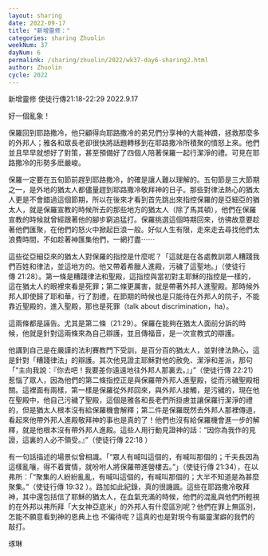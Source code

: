 ```yaml
---
layout: sharing
date: 2022-09-17
title: "新增靈修："
categories: sharing Zhuolin
weekNum: 37
dayNum: 6
permalink: /sharing/zhuolin/2022/wk37-day6-sharing2.html
author: Zhuolin
cycle: 2022
---  
```

新增靈修 使徒行傳21:18-22:29
2022.9.17

好一個亂象！

保羅回到耶路撒冷，他只顧得向耶路撒冷的弟兄們分享神的大能神蹟，拯救那麼多的外邦人；雅各和眾長老卻很快將話題轉移到在耶路撒冷所積聚的憤怒上來。他們並且早早就想好了對策，甚至預備好了四個人陪著保羅一起行潔淨的禮。可見在耶路撒冷的形勢多麽嚴峻。

保羅一定要在五旬節前趕到耶路撒冷，的確是讓人難以理解的。五旬節是三大節期之一，是外地的猶太人都儘量趕到耶路撒冷敬拜神的日子。那些對律法熱心的猶太人更是不會錯過這個節期，所以在後來才看到首先跳出來指控保羅的是亞細亞的猶太人，就是保羅宣教的時候所去的那些地方的猶太人（除了馬其頓），他們在保羅宣教的時候就曾經跟著他的腳步窮追猛打。保羅挑選這個時期回來，彷彿故意要趁著他們匯聚，在他們的怒火中掀起巨浪一般。好似人生有限，走來走去尋找他們太浪費時間，不如趁著神匯集他們，一網打盡⋯⋯

這些從亞細亞來的猶太人對保羅的指控是什麼呢？「這就是在各處教訓眾人糟踐我們百姓和律法，並這地方的。他又帶着希臘人進殿，污穢了這聖地。」（‭‭使徒行傳‬ ‭21:28‬）。第一條是糟踐律法和聖殿，這指控與當初對主耶穌的指控是一樣的，這在猶太人的眼裡來看是死罪；第二條更厲害，就是帶著外邦人進聖殿。那時候外邦人即使歸了耶和華，行了割禮，在節期的時候也是只能待在外邦人的院子，不能靠近聖殿的，進入聖殿，那也是死罪（talk about discrimination，ha）。

這兩條都是誣告。尤其是第二條（21:29）。保羅在能夠在猶太人面前分訴的時候，他就是針對這兩條來為自己辯護，並且傳福音，是一次宣教式的辯護。

他講到自己是在嚴謹的法利賽教門下受訓，是百分百的猶太人，並對律法熱心，這是針對「糟踐律法」的辯護。其次他見證主耶穌對他的赦免、潔淨和差派，那句「“主向我說：『你去吧！我要差你遠遠地往外邦人那裏去。』」”（使徒行傳‬ ‭22:21‬）惹惱了眾人，因為他們的第二條指控正是與保羅帶外邦人進聖殿，從而污穢聖殿相關。這裡面有兩樣，第一樣是保羅從外邦回來，與外邦人接觸，是污穢的，現在他在聖殿中，他自己污穢了聖殿，這個是雅各和長老們所掛慮並讓保羅行潔淨的禮的，但是猶太人根本沒有給保羅機會解釋；第二件是保羅既然去外邦人那裡傳道，看起來他帶外邦人進殿敬拜神的事也是真的了！他們也沒有給保羅機會進一步的解釋，就是他根本沒有帶外邦人進殿。這些人用行動見證神的話：“因你為我作的見證，這裏的人必不領受。』”（使徒行傳‬ ‭22:18‬ ）

有一句話描述的場景似曾相識。「“眾人有喊叫這個的，有喊叫那個的；千夫長因為這樣亂嚷，得不着實情，就吩咐人將保羅帶進營樓去。”」（使徒行傳‬ ‭21:34‬），在以弗所：「“聚集的人紛紛亂亂，有喊叫這個的，有喊叫那個的；大半不知道是為甚麼聚集。”（使徒行傳‬ ‭19:32‬ ‭）。路加如此紀錄，真的很譏諷。這些在耶路撒冷敬拜神，其中還包括信了耶穌的猶太人，在血氣充滿的時候，他們的混亂與他們所輕視的在外邦以弗所拜「大女神亞底米」的外邦人有什麼區別呢？他們在罪上無區別，怎能不願意看到神的恩典上也 不偏待呢？這真的也是對現今有屬靈潔癖的我們的敲打。


琢琳
